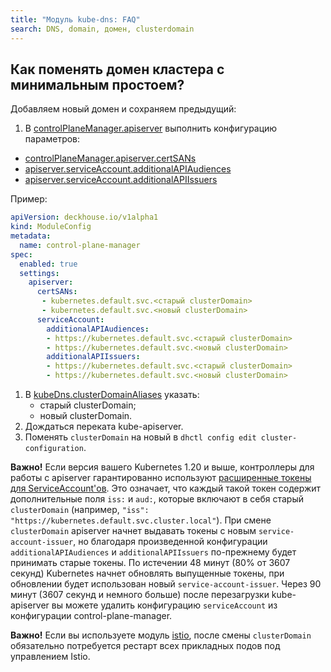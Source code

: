```yaml
---
title: "Модуль kube-dns: FAQ"
search: DNS, domain, домен, clusterdomain
---
```


## Как поменять домен кластера с минимальным простоем?

Добавляем новый домен и сохраняем предыдущий:

1. В [controlPlaneManager.apiserver](../040-control-plane-manager/configuration.html) выполнить конфигурацию параметров:

- [controlPlaneManager.apiserver.certSANs](../040-control-plane-manager/configuration.html#parameters-apiserver-certsans)
- [apiserver.serviceAccount.additionalAPIAudiences](../040-control-plane-manager/configuration.html#parameters-apiserver-serviceaccount-additionalapiaudiences)
- [apiserver.serviceAccount.additionalAPIIssuers](../040-control-plane-manager/configuration.html#parameters-apiserver-serviceaccount-additionalapiissuers)

Пример:

```yaml
apiVersion: deckhouse.io/v1alpha1
kind: ModuleConfig
metadata:
  name: control-plane-manager
spec:
  enabled: true
  settings:
    apiserver:
      certSANs:
       - kubernetes.default.svc.<старый clusterDomain>
       - kubernetes.default.svc.<новый clusterDomain>
      serviceAccount:
        additionalAPIAudiences:
        - https://kubernetes.default.svc.<старый clusterDomain>
        - https://kubernetes.default.svc.<новый clusterDomain>
        additionalAPIIssuers:
        - https://kubernetes.default.svc.<старый clusterDomain>
        - https://kubernetes.default.svc.<новый clusterDomain>
```

1. В [kubeDns.clusterDomainAliases](configuration.html#параметры) указать:
    - старый clusterDomain;
    - новый clusterDomain.
1. Дождаться переката kube-apiserver.
1. Поменять `clusterDomain` на новый в `dhctl config edit cluster-configuration`.

**Важно!** Если версия вашего Kubernetes 1.20 и выше, контроллеры для работы с apiserver гарантированно используют [расширенные токены для ServiceAccount'ов](https://kubernetes.io/docs/tasks/configure-pod-container/configure-service-account/#service-account-token-volume-projection). Это означает, что каждый такой токен содержит дополнительные поля `iss:` и `aud:`, которые включают в себя старый `clusterDomain` (например, `"iss": "https://kubernetes.default.svc.cluster.local"`).
При смене `clusterDomain` apiserver начнет выдавать токены с новым `service-account-issuer`, но благодаря произведенной конфигурации `additionalAPIAudiences` и `additionalAPIIssuers` по-прежнему будет принимать старые токены. По истечении 48 минут (80% от 3607 секунд) Kubernetes начнет обновлять выпущенные токены, при обновлении будет использован новый `service-account-issuer`. Через 90 минут (3607 секунд и немного больше) после перезагрузки kube-apiserver вы можете удалить конфигурацию `serviceAccount` из конфигурации control-plane-manager.

**Важно!** Если вы используете модуль [istio](../../modules/110-istio/), после смены `clusterDomain` обязательно потребуется рестарт всех прикладных подов под управлением Istio.
